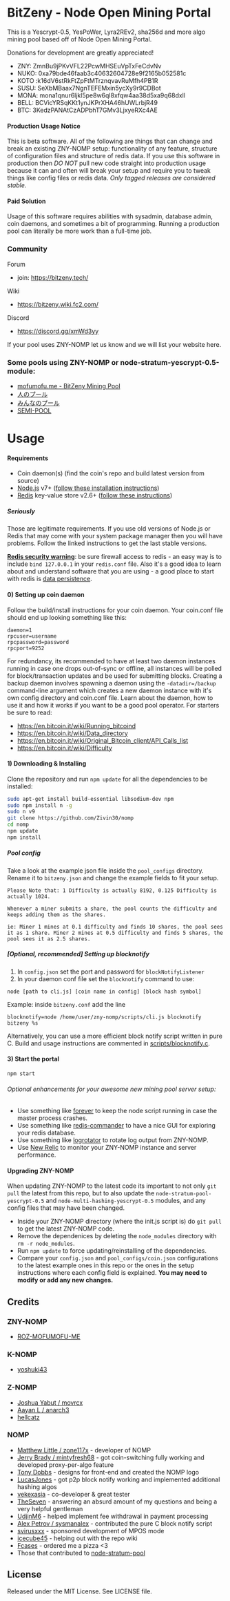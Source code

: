 # BitZeny - Node Open Mining Portal

This is a Yescrypt-0.5, YesPoWer, Lyra2REv2, sha256d and more algo mining pool based off of Node Open Mining Portal.

Donations for development are greatly appreciated!
  * ZNY: ZmnBu9jPKvVFL22PcwMHSEuVpTxFeCdvNv
  * NUKO: 0xa79bde46faab3c40632604728e9f2165b052581c
  * KOTO :k16dV6stRkFtZpFtMTrznqvavRuMfh4PB1R
  * SUSU: SeXbMBaax7NgnTEFEMxin5ycXy9r9CDBot
  * MONA: mona1qnur6ljkl5pe8w6ql8xfqw4aa38d5xa9q68dxll
  * BELL: BCVicYRSqKKt1ynJKPrXHA46hUWLrbjR49
  * BTC: 3KedzPANAtCzADPbhT7GMv3LjxyeRXc4AE
  
#### Production Usage Notice
This is beta software. All of the following are things that can change and break an existing ZNY-NOMP setup: functionality of any feature, structure of configuration files and structure of redis data. If you use this software in production then *DO NOT* pull new code straight into production usage because it can and often will break your setup and require you to tweak things like config files or redis data. *Only tagged releases are considered stable.*

#### Paid Solution
Usage of this software requires abilities with sysadmin, database admin, coin daemons, and sometimes a bit of programming. Running a production pool can literally be more work than a full-time job.


### Community
Forum
* join: https://bitzeny.tech/

Wiki
* https://bitzeny.wiki.fc2.com/

Discord
* https://discord.gg/xmWd3yy

If your pool uses ZNY-NOMP let us know and we will list your website here.

### Some pools using ZNY-NOMP or node-stratum-yescrypt-0.5-module:

* [mofumofu.me - BitZeny Mining Pool](https://zny.mofumofu.me/)
* [人のプール](https://mining.zinntikumugai.xyz/)
* [みんなのプール](https://www.minnano-pool.work/)
* [SEMI-POOL](https://zny.semi-pool.com/)

Usage
=====


#### Requirements
* Coin daemon(s) (find the coin's repo and build latest version from source)
* [Node.js](http://nodejs.org/) v7+ ([follow these installation instructions](https://github.com/joyent/node/wiki/Installing-Node.js-via-package-manager))
* [Redis](http://redis.io/) key-value store v2.6+ ([follow these instructions](http://redis.io/topics/quickstart))

##### Seriously
Those are legitimate requirements. If you use old versions of Node.js or Redis that may come with your system package manager then you will have problems. Follow the linked instructions to get the last stable versions.


[**Redis security warning**](http://redis.io/topics/security): be sure firewall access to redis - an easy way is to
include `bind 127.0.0.1` in your `redis.conf` file. Also it's a good idea to learn about and understand software that
you are using - a good place to start with redis is [data persistence](http://redis.io/topics/persistence).


#### 0) Setting up coin daemon
Follow the build/install instructions for your coin daemon. Your coin.conf file should end up looking something like this:
```
daemon=1
rpcuser=username
rpcpassword=password
rpcport=9252
```
For redundancy, its recommended to have at least two daemon instances running in case one drops out-of-sync or offline,
all instances will be polled for block/transaction updates and be used for submitting blocks. Creating a backup daemon
involves spawning a daemon using the `-datadir=/backup` command-line argument which creates a new daemon instance with
it's own config directory and coin.conf file. Learn about the daemon, how to use it and how it works if you want to be
a good pool operator. For starters be sure to read:
   * https://en.bitcoin.it/wiki/Running_bitcoind
   * https://en.bitcoin.it/wiki/Data_directory
   * https://en.bitcoin.it/wiki/Original_Bitcoin_client/API_Calls_list
   * https://en.bitcoin.it/wiki/Difficulty


#### 1) Downloading & Installing

Clone the repository and run `npm update` for all the dependencies to be installed:

```bash
sudo apt-get install build-essential libsodium-dev npm
sudo npm install n -g
sudo n v9
git clone https://github.com/Zivin30/nomp
cd nomp
npm update
npm install
```

##### Pool config
Take a look at the example json file inside the `pool_configs` directory. Rename it to `bitzeny.json` and change the
example fields to fit your setup.

```
Please Note that: 1 Difficulty is actually 8192, 0.125 Difficulty is actually 1024.

Whenever a miner submits a share, the pool counts the difficulty and keeps adding them as the shares.

ie: Miner 1 mines at 0.1 difficulty and finds 10 shares, the pool sees it as 1 share. Miner 2 mines at 0.5 difficulty and finds 5 shares, the pool sees it as 2.5 shares.
```


##### [Optional, recommended] Setting up blocknotify
1. In `config.json` set the port and password for `blockNotifyListener`
2. In your daemon conf file set the `blocknotify` command to use:
```
node [path to cli.js] [coin name in config] [block hash symbol]
```
Example: inside `bitzeny.conf` add the line
```
blocknotify=node /home/user/zny-nomp/scripts/cli.js blocknotify bitzeny %s
```

Alternatively, you can use a more efficient block notify script written in pure C. Build and usage instructions
are commented in [scripts/blocknotify.c](scripts/blocknotify.c).


#### 3) Start the portal

```bash
npm start
```

###### Optional enhancements for your awesome new mining pool server setup:
* Use something like [forever](https://github.com/nodejitsu/forever) to keep the node script running
in case the master process crashes.
* Use something like [redis-commander](https://github.com/joeferner/redis-commander) to have a nice GUI
for exploring your redis database.
* Use something like [logrotator](http://www.thegeekstuff.com/2010/07/logrotate-examples/) to rotate log
output from ZNY-NOMP.
* Use [New Relic](http://newrelic.com/) to monitor your ZNY-NOMP instance and server performance.


#### Upgrading ZNY-NOMP
When updating ZNY-NOMP to the latest code its important to not only `git pull` the latest from this repo, but to also update
the `node-stratum-pool-yescrypt-0.5` and `node-multi-hashing-yescrypt-0.5` modules, and any config files that may have been changed.
* Inside your ZNY-NOMP directory (where the init.js script is) do `git pull` to get the latest ZNY-NOMP code.
* Remove the dependenices by deleting the `node_modules` directory with `rm -r node_modules`.
* Run `npm update` to force updating/reinstalling of the dependencies.
* Compare your `config.json` and `pool_configs/coin.json` configurations to the latest example ones in this repo or the ones in the setup instructions where each config field is explained. <b>You may need to modify or add any new changes.</b>


Credits
-------
### ZNY-NOMP
* [ROZ-MOFUMOFU-ME](https://github.com/ROZ-MOFUMOFU-ME)

### K-NOMP
* [yoshuki43](https://github.com/yoshuki43)

### Z-NOMP
* [Joshua Yabut / movrcx](https://github.com/joshuayabut)
* [Aayan L / anarch3](https://github.com/aayanl)
* [hellcatz](https://github.com/hellcatz)

### NOMP
* [Matthew Little / zone117x](https://github.com/zone117x) - developer of NOMP
* [Jerry Brady / mintyfresh68](https://github.com/bluecircle) - got coin-switching fully working and developed proxy-per-algo feature
* [Tony Dobbs](http://anthonydobbs.com) - designs for front-end and created the NOMP logo
* [LucasJones](//github.com/LucasJones) - got p2p block notify working and implemented additional hashing algos
* [vekexasia](//github.com/vekexasia) - co-developer & great tester
* [TheSeven](//github.com/TheSeven) - answering an absurd amount of my questions and being a very helpful gentleman
* [UdjinM6](//github.com/UdjinM6) - helped implement fee withdrawal in payment processing
* [Alex Petrov / sysmanalex](https://github.com/sysmanalex) - contributed the pure C block notify script
* [svirusxxx](//github.com/svirusxxx) - sponsored development of MPOS mode
* [icecube45](//github.com/icecube45) - helping out with the repo wiki
* [Fcases](//github.com/Fcases) - ordered me a pizza <3
* Those that contributed to [node-stratum-pool](//github.com/zone117x/node-stratum-pool#credits)


License
-------
Released under the MIT License. See LICENSE file.
